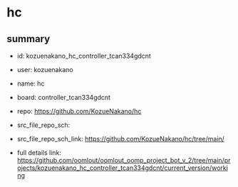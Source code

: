 # hc
 
## summary 
* id: kozuenakano_hc_controller_tcan334gdcnt
* user: kozuenakano
* name: hc
* board: controller_tcan334gdcnt
* repo: https://github.com/KozueNakano/hc



* src_file_repo_sch: 
* src_file_repo_sch_link: https://github.com/KozueNakano/hc/tree/main/
* full details link: https://github.com/oomlout/oomlout_oomp_project_bot_v_2/tree/main/projects/kozuenakano_hc_controller_tcan334gdcnt/current_version/working  








